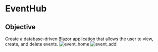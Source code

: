 # EventHub

## Objective
Create a database-driven Blazor application that allows the user to view, create, and delete events.
![event_home](https://github.com/user-attachments/assets/3f7b8605-f8ec-4895-9869-45c6114ce35f)
![event_add](https://github.com/user-attachments/assets/0f515447-2665-4f1f-9f65-60953952b323)
